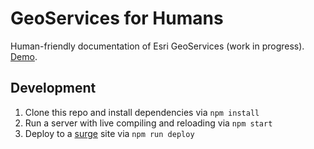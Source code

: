 # GeoServices for Humans
Human-friendly documentation of Esri GeoServices (work in progress).
[Demo](http://geoservices-for-humans.surge.sh/).

## Development
1. Clone this repo and install dependencies via `npm install`
2. Run a server with live compiling and reloading via `npm start`
3. Deploy to a [surge](http://surge.sh) site via `npm run deploy`
